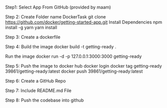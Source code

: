 
Step1: 
Select App From GitHub (provided by maam)

Step 2: 
Create Folder name DockerTask
git clone https://github.com/docker/getting-started-app.git
 Install Dependencies
 npm install -g yarn 
 yarn install
 
Step 3: 
Create a dockerfile
 
Step 4: 
Build the image
docker build -t getting-ready .

Run the image
docker run -d -p 127.0.0.1:3000:3000 getting-ready
 
Step 5: 
Push the image to docker hub
docker login
docker tag getting-ready 39861/getting-ready:latest
docker push 39861/getting-ready:latest
 
Step 6:
Create a GitHub Repo

Step 7:
Include README.md File

Step 8:
Push the codebase into github



